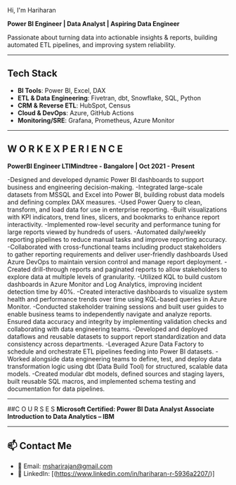  Hi, I'm Hariharan

**Power BI Engineer | Data Analyst | Aspiring Data Engineer**

Passionate about turning data into actionable insights & reports, building automated ETL pipelines, and improving system reliability.

---

## Tech Stack
- **BI Tools**: Power BI, Excel, DAX
- **ETL & Data Engineering**: Fivetran, dbt, Snowflake, SQL, Python
- **CRM & Reverse ETL**: HubSpot, Census
- **Cloud & DevOps**: Azure, GitHub Actions
- **Monitoring/SRE**: Grafana, Prometheus, Azure Monitor

---

## W O R K E X P E R I E N C E 
**PowerBI Engineer 
LTIMindtree - Bangalore | Oct 2021 - Present**

-Designed and developed dynamic Power BI dashboards to support business and engineering decision-making. 
-Integrated large-scale datasets from MSSQL and Excel into Power BI, building robust data models and defining complex DAX measures. 
-Used Power Query to clean, transform, and load data for use in enterprise reporting. 
-Built visualizations with KPI indicators, trend lines, slicers, and bookmarks to enhance report interactivity. 
-Implemented row-level security and performance tuning for large reports viewed by hundreds of users. 
-Automated daily/weekly reporting pipelines to reduce manual tasks and improve reporting accuracy. 
-Collaborated with cross-functional teams including product stakeholders to gather reporting requirements and deliver user-friendly dashboards Used Azure DevOps to maintain version control and manage report deployment. 
-Created drill-through reports and paginated reports to allow stakeholders to explore data at multiple levels of granularity. 
-Utilized KQL to build custom dashboards in Azure Monitor and Log Analytics, improving incident detection time by 40%.
-Created interactive dashboards to visualize system health and performance trends over time using KQL-based queries in Azure Monitor. 
-Conducted stakeholder training sessions and built user guides to enable business teams to independently navigate and analyze reports. Ensured data accuracy and integrity by implementing validation checks and collaborating with data engineering teams. 
-Developed and deployed dataflows and reusable datasets to support report standardization and data consistency across departments. 
-Leveraged Azure Data Factory to schedule and orchestrate ETL pipelines feeding into Power BI datasets. 
-Worked alongside data engineering teams to define, test, and deploy data transformation logic using dbt (Data Build Tool) for structured, scalable data models. 
-Created modular dbt models, defined sources and staging layers, built reusable SQL macros, and implemented schema testing and documentation for data pipelines.

---

##C O U R S E S 
**Microsoft Certified: Power BI Data Analyst Associate
Introduction to Data 
Analytics – IBM**

---

## 📫 Contact Me

- 📧 Email: msharirajan@gmail.com
- 💼 LinkedIn: [(https://www.linkedin.com/in/hariharan-r-5936a2207/)]
